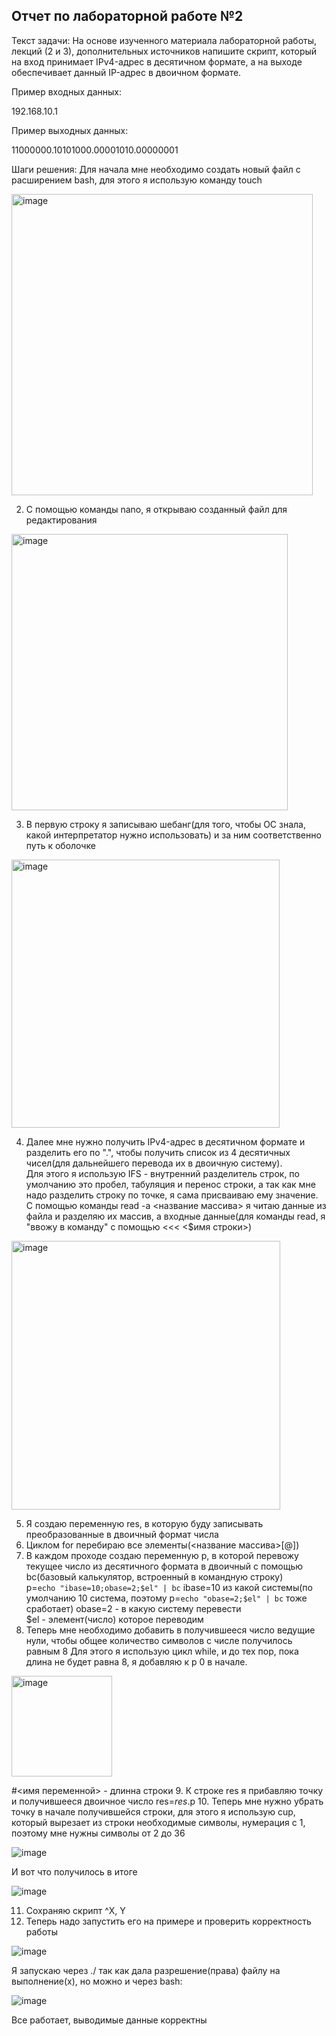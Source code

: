 ## Отчет по лабораторной работе №2 

Текст задачи: 
На основе изученного материала лабораторной работы, лекций (2 и 3), дополнительных источников напишите скрипт, который на вход принимает IPv4-адрес в десятичном формате, а на выходе обеспечивает данный IP-адрес в двоичном формате. 
 
Пример входных данных: 
 
192.168.10.1 
 
Пример выходныx данных: 
 
11000000.10101000.00001010.00000001 
 
Шаги решения: 
Для начала мне необходимо создать новый файл с расширением bash, для этого я использую команду touch 

 <img width="482" alt="image" src="https://github.com/user-attachments/assets/3c5537c1-4952-4358-be22-9e3a0ba8e072">

 
 
 
2.  С помощью команды nano, я открываю созданный файл для редактирования 
 
 <img width="442" alt="image" src="https://github.com/user-attachments/assets/05c908a6-cbb7-41c8-a863-74ab66520b21">

 
 
3. В первую строку я записываю шебанг(для того, чтобы ОС знала, какой интерпретатор нужно использовать) и за ним соответственно путь к оболочке 
 
 <img width="429" alt="image" src="https://github.com/user-attachments/assets/15390eb5-d992-497a-8045-e64c10658c1b">

 
4. Далее мне нужно получить IPv4-адрес в десятичном формате и разделить его по ".", чтобы получить список из 4 десятичных чисел(для дальнейшего перевода их в двоичную систему).  
Для этого я использую IFS - внутренний разделитель строк, по умолчанию это пробел, табуляция и перенос строки, а так как мне надо разделить строку по точке, я сама присваиваю ему значение.  
С помощью команды read -а <название массива> я читаю данные из файла и разделяю их массив, а входные данные(для команды read, я "ввожу в команду" с помощью <<< <$имя строки>) 
 
 <img width="430" alt="image" src="https://github.com/user-attachments/assets/aaf3c571-8944-469d-b8b7-d1cef48753cd">

 
5. Я создаю переменную res, в которую буду записывать преобразованные в двоичный формат числа 
6. Циклом for перебираю все элементы(<название массива>[@])  
7. В каждом проходе создаю переменную p, в которой перевожу текущее число из десятичного формата в двоичный с помощью bc(базовый калькулятор, встроенный в командную строку)  
p=`echo "ibase=10;obase=2;$el" | bc` 
ibase=10 из какой системы(по умолчанию 10 система, поэтому p=`echo "obase=2;$el" | bc` тоже сработает) 
obase=2 - в какую систему перевести  
$el - элемент(число) которое переводим 
8. Теперь мне необходимо добавить в получившееся число ведущие нули, чтобы общее количество символов с числе получилось равным 8 
Для этого я использую цикл while, и до тех пор, пока длина не будет равна 8, я добавляю к p 0 в начале.

<img width="161" alt="image" src="https://github.com/user-attachments/assets/8116520f-f4ce-40dd-8df9-c484cad28c4b">

#<имя переменной> - длинна строки 
9. К строке res я прибавляю точку и получившееся двоичное число 
res=$res.$p 
10. Теперь мне нужно убрать точку в начале получившейся строки, для этого я использую cup, который вырезает из строки необходимые символы, нумерация с 1, поэтому мне нужны символы от 2 до 36 
 
 ![image](https://github.com/user-attachments/assets/ad40acbc-24eb-4403-ad65-e8cfd2a765d5)
 
И вот что получилось в итоге 
 
 ![image](https://github.com/user-attachments/assets/d4f2b921-da12-4828-a21f-611cbea88ee6)
 
11. Сохраняю скрипт ^X, Y  
12. Теперь надо запустить его на примере и проверить корректность работы 
 
 ![image](https://github.com/user-attachments/assets/cdbc0fc0-8829-49f2-8232-362b42ad4744)

Я запускаю через ./ так как дала разрешение(права) файлу на выполнение(х), но можно и через bash: 
 
 ![image](https://github.com/user-attachments/assets/f376b1ed-8e19-42e0-a10a-415959c6f1b7)

Все работает, выводимые данные корректны  
 
